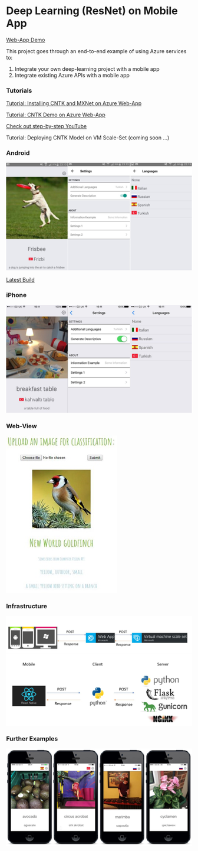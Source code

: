 # Deep Learning (ResNet) on Mobile App

[Web-App Demo](http://ilkarmanwhatsthis.azurewebsites.net/)

This project goes through an end-to-end example of using Azure services to:

1. Integrate your own deep-learning project with a mobile app
2. Integrate existing Azure APIs with a mobile app

### Tutorials

[Tutorial: Installing CNTK and MXNet on Azure Web-App](02-WebApp/AzureWebApp.md)

[Tutorial: CNTK Demo on Azure Web-App](https://github.com/ilkarman/Azure-WebApp-w-CNTK/)

[Check out step-by-step YouTube](https://youtu.be/nMZ8lTo-96k)

Tutorial: Deploying CNTK Model on VM Scale-Set (coming soon ...)

### Android

![alt tag](demo/mobile_android.JPG)

[Latest Build](build/app-release.apk)

### iPhone

![alt tag](demo/mobile_ios.JPG)

### Web-View

![alt tag](demo/web.jpg)

### Infrastructure

![alt tag](demo/main_arch.JPG)
![alt tag](demo/arch.JPG)

### Further Examples

![alt tag](demo/iphones.JPG)


